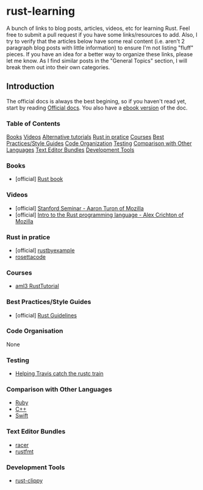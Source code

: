 # rust-learning

A bunch of links to blog posts, articles, videos, etc for learning Rust. Feel free to submit a pull request if you have some links/resources to add. Also, I try to verify that the articles below have some real content (i.e. aren't 2 paragraph blog posts with little information) to ensure I'm not listing "fluff" pieces. If you have an idea for a better way to organize these links, please let me know. As I find similar posts in the "General Topics" section, I will break them out into their own categories.

## Introduction
The official docs is always the best begining, so if you haven't read yet, start by reading [Official docs](http://www.rust-lang.org/). You also have a [ebook version](https://github.com/mkaito/rustdocs_ebook) of the doc.

### Table of Contents
[Books](#books)
[Videos](#videos)
[Alternative tutorials](#alternative-tutorials)
[Rust in pratice](#rust-in-pratice)
[Courses](#courses)
[Best Practices/Style Guides](#best-practicesstyle-guides)
[Code Organization](#code-organization)
[Testing](#testing)
[Comparison with Other Languages](#comparison-with-other-languages)
[Text Editor Bundles](#text-editor-bundles)
[Development Tools](#development-tools)

### Books
* [official] [Rust book](http://doc.rust-lang.org/nightly/book/)

### Videos
* [official] [Stanford Seminar - Aaron Turon of Mozilla](https://www.youtube.com/watch?v=O5vzLKg7y-k)
* [official] [Intro to the Rust programming language - Alex Crichton of Mozilla](https://www.youtube.com/watch?v=agzf6ftEsLU)

### Rust in pratice
* [official] [rustbyexample](http://rustbyexample.com/)
* [rosettacode](http://rosettacode.org/wiki/Category:Rust)

### Courses
* [aml3 RustTutorial](https://aml3.github.io/RustTutorial/)

### Best Practices/Style Guides
* [official] [Rust Guidelines](https://github.com/rust-lang/rust-guidelines)

### Code Organisation
None

### Testing
* [Helping Travis catch the rustc train](https://huonw.github.io/blog/2015/04/helping-travis-catch-the-rustc-train/)

### Comparison with Other Languages
* [Ruby](http://www.rustforrubyists.com/)
* [C++](http://aminb.gitbooks.io/rust-for-c/content/)
* [Swift](http://faq.sealedabstract.com/rust/)

### Text Editor Bundles
* [racer](https://github.com/phildawes/racer)
* [rustfmt](https://github.com/ahmedcharles/rustfmt)

### Development Tools
* [rust-clippy](https://github.com/Manishearth/rust-clippy)
